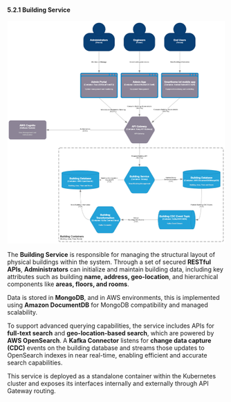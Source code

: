 #### 5.2.1 Building Service

![Building Service](../Img/SmartHomeIot.C4-Context.BuildingService.drawio.png)

The **Building Service** is responsible for managing the structural layout of physical buildings within the system. Through a set of secured **RESTful APIs**, **Administrators** can initialize and maintain building data, including key attributes such as building **name, address, geo-location**, and hierarchical components like **areas, floors, and rooms**.

Data is stored in **MongoDB**, and in AWS environments, this is implemented using **Amazon DocumentDB** for MongoDB compatibility and managed scalability.

To support advanced querying capabilities, the service includes APIs for **full-text search** and **geo-location-based search**, which are powered by **AWS OpenSearch**. A **Kafka Connector** listens for **change data capture (CDC)** events on the building database and streams those updates to OpenSearch indexes in near real-time, enabling efficient and accurate search capabilities.

This service is deployed as a standalone container within the Kubernetes cluster and exposes its interfaces internally and externally through API Gateway routing.